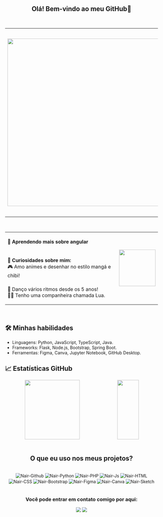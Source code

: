 ## <div align='center'> Olá! Bem-vindo ao meu GitHub👋 </div>

<br>

<table>
   <tr>
    <td>
      <img width="550" src="https://i.pinimg.com/736x/93/3a/a3/933aa399d8709d7cd97761c76f4d1b57.jpg">
    </td>
     <td>
       
💡 **Quem sou eu?**  
Me chamo Nair Santos, tenho 19 anos e sou apaixonada por design, front-end, gatinhos pretos e cachorros pequenos.
Desde pequena, adoro criar coisas novas e refatorar algumas mais antigas tambem, seja com código, desenhos, pinturas etc.  
     </td>
    <td>
      <img width="550" src="https://i.pinimg.com/736x/4e/bd/20/4ebd20b67b4a26da1096133eaaa68e04.jpg">
    </td>
  </tr>
</table>

<br>

<table width="100%">
  <tr>
    <td>
      
🌱 **Aprendendo mais sobre angular**ㅤㅤㅤㅤㅤㅤㅤ

🎨 **Curiosidades sobre mim:**<br>
🎮 Amo animes e desenhar no estilo mangá e chibi!ㅤ ㅤㅤㅤ ㅤㅤ ㅤㅤㅤ ㅤ ㅤ ㅤㅤㅤ ㅤㅤ ㅤㅤㅤ ㅤㅤ<br>
💃 Danço vários ritmos desde os 5 anos!<br>
🐕‍🦺 Tenho uma companheira chamada Lua. 
  
  </td> 
    <td align="right">
      <img width="120" src="https://i.gifer.com/1kLR.gif">
    </td>
  </tr>
</table>

<br>

## 🛠️ Minhas habilidades
- Linguagens: Python, JavaScript, TypeScript, Java.
- Frameworks: Flask, Node.js, Bootstrap, Spring Boot.
- Ferramentas: Figma, Canva, Jupyter Notebook, GitHub Desktop.

## 📈 Estatísticas GitHub
<div align="center">  
  <img width="60%" height="195px" src="https://github-readme-stats.vercel.app/api?username=NairSantos&show_icons=true&layout=compact&hide_border=true&title_color=c792ea&text_color=7fdbca&bg_color=0d1117" />  
  <img width="37.5%" height="195px" src="https://github-readme-stats.vercel.app/api/top-langs/?username=NairSantos&layout=donut&hide_border=true&title_color=c792ea&text_color=7fdbca&bg_color=0d1117" />
</div>

<br>

## <div align="center"> O que eu uso nos meus projetos?</div>
<div style="display: inline_block" align="center"><br>
  <img align="center" alt="Nair-Github" src="https://img.shields.io/badge/GitHub-100000?style=for-the-badge&logo=github&logoColor=white">
  <img align="center" alt="Nair-Python" src="https://img.shields.io/badge/Python-4000BF?logo=python&logoColor=white&style=for-the-badge">
  <img align="center" alt="Nair-PHP" src="https://img.shields.io/badge/PHP-777BB4?style=for-the-badge&logo=php&logoColor=white">
  <img align="center" alt="Nair-Js" src="https://img.shields.io/badge/JavaScript-F7DF1E?style=for-the-badge&logo=JavaScript&logoColor=white">
  <img align="center" alt="Nair-HTML" src="https://img.shields.io/badge/HTML5-E34F26?style=for-the-badge&logo=html5&logoColor=white">
  <img align="center" alt="Nair-CSS" src="https://img.shields.io/badge/CSS3-1572B6?style=for-the-badge&logo=css3&logoColor=white">  
  <img align="center" alt="Nair-Bootstrap" src="https://img.shields.io/badge/Bootstrap-563D7C?style=for-the-badge&logo=bootstrap&logoColor=white"> 
  <img align="center" alt="Nair-Figma" src="https://img.shields.io/badge/Figma-F24E1E?style=for-the-badge&logo=figma&logoColor=white">
  <img align="center" alt="Nair-Canva" src="https://img.shields.io/badge/Canva-%2300C4CC.svg?&style=for-the-badge&logo=Canva&logoColor=white">
  <img align="center" alt="Nair-Sketch" src="https://img.shields.io/badge/Sketch-FFB387?style=for-the-badge&logo=sketch&logoColor=black">
</div>

<br>

<div align="center"> 
  
  ### Você pode entrar em contato comigo por aqui:
  <a href = "mailto:nair.santos0906@gmail.com"><img src="https://img.shields.io/badge/-Gmail-%23333?style=for-the-badge&logo=gmail&logoColor=white" target="_blank"></a>
  <a href="https://br.linkedin.com/in/nair-santos/" target="_blank"><img src="https://img.shields.io/badge/-LinkedIn-%230077B5?style=for-the-badge&logo=linkedin&logoColor=white" target="_blank"></a> 

<br>

</div>

